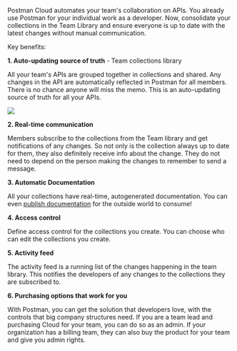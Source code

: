Postman Cloud automates your team's collaboration on APIs. You already use Postman for your individual work as a developer. Now, consolidate your collections in the Team Library and ensure everyone is up to date with the latest changes without manual communication.

Key benefits:

**1\. Auto-updating source of truth** - Team collections library

All your team's APIs are grouped together in collections and shared. Any changes in the API are automatically reflected in Postman for all members. There is no chance anyone will miss the memo. This is an auto-updating source of truth for all your APIs.

[![](https://www.getpostman.com/img/v1/docs/cloud_1.png)
][0]

**2\. Real-time communication**

Members subscribe to the collections from the Team library and get notifications of any changes. So not only is the collection always up to date for them, they also definitely receive info about the change. They do not need to depend on the person making the changes to remember to send a message.

**3\. Automatic Documentation**

All your collections have real-time, autogenerated documentation. You can even [publish documentation][1] for the outside world to consume!

**4\. Access control**

Define access control for the collections you create. You can choose who can edit the collections you create.

**5\. Activity feed**

The activity feed is a running list of the changes happening in the team library. This notifies the developers of any changes to the collections they are subscribed to.

**6\. Purchasing options that work for you**

With Postman, you can get the solution that developers love, with the controls that big company structures need. If you are a team lead and purchasing Cloud for your team, you can do so as an admin. If your organization has a billing team, they can also buy the product for your team and give you admin rights.




[0]: https://www.getpostman.com/img/v1/docs/cloud_1.png
[1]: https://www.getpostman.com/docs/creating_documentation